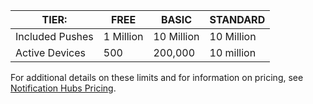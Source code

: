 
| TIER: | FREE | BASIC | STANDARD |
| --- | --- | --- | --- |
| Included Pushes |1 Million |10 Million |10 Million |
| Active Devices |500 |200,000 | 10 million |

For additional details on these limits and for information on pricing, see [Notification Hubs Pricing](https://azure.microsoft.com/pricing/details/notification-hubs/). 

